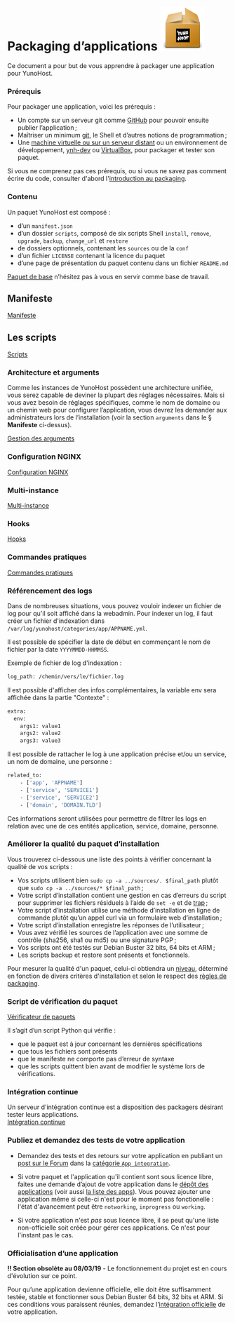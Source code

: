 # Packaging d’applications <img src="/images/yunohost_package.png" width=100/>

Ce document a pour but de vous apprendre à packager une application pour YunoHost.

### Prérequis
Pour packager une application, voici les prérequis :
* Un compte sur un serveur git comme [GitHub](https://github.com/) pour pouvoir ensuite publier l’application ;
* Maîtriser un minimum [git](/packaging_apps_git), le Shell et d’autres notions de programmation ;
* Une [machine virtuelle ou sur un serveur distant](/install) ou un environnement de développement, [ynh-dev](https://github.com/yunohost/ynh-dev) ou [VirtualBox](/packaging_apps_virtualbox), pour packager et tester son paquet.


Si vous ne comprenez pas ces prérequis, ou si vous ne savez pas comment écrire du code, consulter d'abord l'[introduction au packaging](/packaging_apps_start).

### Contenu
Un paquet YunoHost est composé :

* d’un `manifest.json`
* d’un dossier `scripts`, composé de six scripts Shell `install`, `remove`, `upgrade`, `backup`, `change_url` et `restore`
* de dossiers optionnels, contenant les `sources` ou de la `conf`
* d’un fichier `LICENSE` contenant la licence du paquet
* d’une page de présentation du paquet contenu dans un fichier `README.md`

<a class="btn btn-lg btn-default" href="https://github.com/YunoHost/example_ynh">Paquet de base</a> n’hésitez pas à vous en servir comme base de travail.

## Manifeste
<a class="btn btn-lg btn-default" href="/packaging_apps_manifest">Manifeste</a>

## Les scripts
<a class="btn btn-lg btn-default" href="/packaging_apps_scripts">Scripts</a>

### Architecture et arguments
Comme les instances de YunoHost possèdent une architecture unifiée, vous serez capable de deviner la plupart des réglages nécessaires. Mais si vous avez besoin de réglages spécifiques, comme le nom de domaine ou un chemin web pour configurer l’application, vous devrez les demander aux administrateurs lors de l’installation (voir la section `arguments` dans le § **Manifeste** ci-dessus).

<a class="btn btn-lg btn-default" href="/packaging_apps_arguments_management">Gestion des arguments</a>

### Configuration NGINX
<a class="btn btn-lg btn-default" href="/packaging_apps_nginx_conf">Configuration NGINX</a>

### Multi-instance
<a class="btn btn-lg btn-default" href="/packaging_apps_multiinstance">Multi-instance</a>

### Hooks
<a class="btn btn-lg btn-default" href="/packaging_apps_hooks">Hooks</a>

### Commandes pratiques
<a class="btn btn-lg btn-default" href="/packaging_apps_helpers">Commandes pratiques</a>

### Référencement des logs
Dans de nombreuses situations, vous pouvez vouloir indexer un fichier de log pour qu'il soit affiché dans la webadmin. Pour indexer un log, il faut créer un fichier d'indexation dans `/var/log/yunohost/categories/app/APPNAME.yml`.

Il est possible de spécifier la date de début en commençant le nom de fichier par la date `YYYYMMDD-HHMMSS`.

Exemple de fichier de log d'indexation :
```bash
log_path: /chemin/vers/le/fichier.log
```

Il est possible d'afficher des infos complémentaires, la variable env sera affichée dans la partie "Contexte" :
```bash
extra:
  env:
    args1: value1
    args2: value2
    args3: value3
```

Il est possible de rattacher le log à une application précise et/ou un service, un nom de domaine, une personne :
```bash
related_to:
    - ['app', 'APPNAME']
    - ['service', 'SERVICE1']
    - ['service', 'SERVICE2']
    - ['domain', 'DOMAIN.TLD']
```

Ces informations seront utilisées pour permettre de filtrer les logs en relation avec une de ces entités application, service, domaine, personne.


### Améliorer la qualité du paquet d’installation
Vous trouverez ci-dessous une liste des points à vérifier concernant la qualité de vos scripts :
* Vos scripts utilisent bien `sudo cp -a ../sources/. $final_path` plutôt que `sudo cp -a ../sources/* $final_path` ;
* Votre script d’installation contient une gestion en cas d’erreurs du script pour supprimer les fichiers résiduels à l’aide de `set -e` et de [trap](/packaging_apps_trap) ;
* Votre script d’installation utilise une méthode d’installation en ligne de commande plutôt qu’un appel curl via un formulaire web d’installation ;
* Votre script d’installation enregistre les réponses de l’utilisateur ;
* Vous avez vérifié les sources de l’application avec une somme de contrôle (sha256, sha1 ou md5) ou une signature PGP ;
* Vos scripts ont été testés sur Debian Buster 32 bits, 64 bits et ARM ;
* Les scripts backup et restore sont présents et fonctionnels.

Pour mesurer la qualité d'un paquet, celui-ci obtiendra un [niveau](/packaging_apps_levels), déterminé en fonction de divers critères d'installation et selon le respect des [règles de packaging](/packaging_apps_guidelines).

### Script de vérification du paquet
<a class="btn btn-lg btn-default" href="https://github.com/YunoHost/package_checker">Vérificateur de paquets</a>

Il s’agit d’un script Python qui vérifie :
* que le paquet est à jour concernant les dernières spécifications
* que tous les fichiers sont présents
* que le manifeste ne comporte pas d’erreur de syntaxe
* que les scripts quittent bien avant de modifier le système lors de vérifications.

### Intégration continue

Un serveur d'intégration continue est a disposition des packagers désirant tester leurs applications.  
<a class="btn btn-lg btn-default" href="packaging_apps_ci">Intégration continue</a>

### Publiez et demandez des tests de votre application

* Demandez des tests et des retours sur votre application en publiant un [post sur le Forum](https://forum.yunohost.org/) dans la [catégorie `App integration`](https://forum.yunohost.org/c/app-integration).

* Si votre paquet et l'application qu'il contient sont sous licence libre, faites une demande d’ajout de votre application dans le [dépôt des applications](https://github.com/YunoHost/apps) (voir aussi [la liste des apps](/apps)). Vous pouvez ajouter une application même si celle-ci n'est pour le moment pas fonctionelle : l'état d'avancement peut être `notworking`, `inprogress` ou `working`.

* Si votre application n'est *pas* sous licence libre, il se peut qu'une liste non-officielle soit créée pour gérer ces applications. Ce n'est pour l'instant pas le cas.

### Officialisation d’une application

**!! Section obsolète au 08/03/19** - Le fonctionnement du projet est en cours d'évolution sur ce point.

Pour qu’une application devienne officielle, elle doit être suffisamment testée, stable et fonctionner sous Debian Buster 64 bits, 32 bits et ARM. Si ces conditions vous paraissent réunies, demandez l’[intégration officielle](https://github.com/YunoHost/apps) de votre application.
